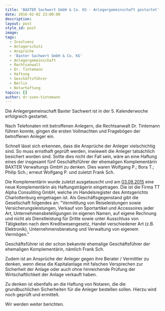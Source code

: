```yaml
---
title: 'BAXTER Sachwert GmbH & Co. KG - Anlegergemeinschaft gestartet'
date: 2016-02-02 23:00:00
description:
layout: post
style_id: post
image:
tags:
  - Insolvenz
  - Anlegerschutz
  - Ansprüche
  - 'Baxter Sachwert GmbH & Co. KG'
  - Anlegergemeinschaft
  - Rechtsanwalt
  - Dr. Tintemann
  - Haftung
  - Geschäftsführer
  - Berlin
  - Notarhaftung
topics: []
author: dr-sven-tintemann
---
```



Die Anlegergemeinschaft Baxter Sachwert ist in der 5. Kalenderwoche erfolgreich gestartet.

Nach Telefonaten mit betroffenen Anlegern, die Rechtsanwalt Dr. Tintemann führen konnte, gingen die ersten Vollmachten und Fragebögen der betroffenen Anleger ein.

Schnell lässt sich erkennen, dass die Ansprüche der Anleger vielschichtig sind. So muss ernsthaft geprüft werden, inwieweit die Anleger tatsächlich besichert worden sind. Sollte dies nicht der Fall sein, wäre an eine Haftung eines der insgesamt fünf Geschäftsführer der ehemaligen Komplementärin BAXTER Verwaltungs GmbH zu denken. Dies waren Wolfgang P.; Bora T.; Philip Sch.; erneut Wolfgang P. und zuletzt Frank Sch.

Die Komplementärin wurde zuletzt ausgetauscht und am [03.09.2015](tel:03.09.2015) eine neue Komplementärin als Haftungsträgerin eingetragen. Die ist die Firma TT Alpha Consuliting GmbH, welche im Handelsregister des Amtsgerichts Charlottenburg eingetragen ist. Als Geschäftsgegenstand gibt die Gesellschaft folgendes an: "Vermittlung von Reiseleistungen sowie Versicherungsleistungen, Verkauf von Sportartikel und Accessoires jeder Art, Unternehmensbeteiligungen im eigenen Namen, auf eigene Rechnung und nicht als Dienstleistung für Dritte sowie unter Ausschluss von Tätigkeiten nach dem Kreditwesengesetz, Handel verschiedener Art (z.B. Elektronik), Unternehmensberatung und Verwaltung von eigenem Vermögen."

Geschäftsführer ist der schon bekannte ehemalige Geschäftsführer der ehemaligen Komplementärin, nämlich Frank Sch.

Zudem ist an Ansprüche der Anleger gegen ihre Berater / Vermittler zu denken, wenn diese die Kapitalanlage mit falschen Versprechen zur   Sicherheit der Anlage oder auch ohne hinreichende Prüfung der Wirtschaftlichkeit der Anlage verkauft haben.

Zu denken ist ebenfalls an die Haftung von Notaren, die die grundbuchlichen Sicherheiten für die Anleger bestellen sollen. Hierzu wird   noch geprüft und ermittelt.

Wir werden weiter berichten.